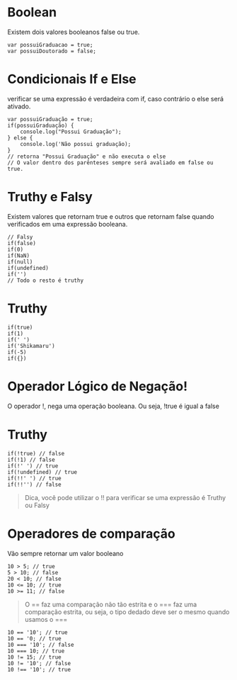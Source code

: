 # Boolean
Existem dois valores booleanos false ou true.
```
var possuiGraduacao = true;
var possuiDoutorado = false;
```
# Condicionais If e Else
verificar se uma expressão é verdadeira com if, caso contrário o else será ativado.
```
var possuiGraduação = true;
if(possuiGraduação) {
    console.log("Possui Graduação");
} else {
    console.log('Não possui graduação);
}
// retorna "Possui Graduação" e não executa o else
// O valor dentro dos parênteses sempre será avaliado em false ou true.
```
# Truthy e Falsy
Existem valores que retornam true e outros que retornam false quando verificados em uma expressão booleana.
```
// Falsy
if(false)
if(0)
if(NaN)
if(null)
if(undefined)
if('')
// Todo o resto é truthy
```
# Truthy
```
if(true)
if(1)
if(' ')
if('Shikamaru')
if(-5)
if({})
```
# Operador Lógico de Negação!
O operador !, nega uma operação booleana. Ou seja, !true é igual a false

# Truthy
```
if(!true) // false 
if(!1) // false
if(!' ') // true
if(!undefined) // true
if(!!' ') // true
if(!!'') // false
```
> Dica, você pode utilizar o !! para verificar se uma expressão é Truthy ou Falsy

# Operadores de comparação
Vão sempre retornar um valor booleano
```
10 > 5; // true
5 > 10; // false
20 < 10; // false
10 <= 10; // true
10 >= 11; // false
```
>O == faz uma comparação não tão estrita e o === faz uma comparação estrita,
ou seja, o tipo dedado deve ser o mesmo quando usamos o ===
```
10 == '10'; // true
10 == '0; // true
10 === '10'; // false
10 === 10; // true
10 != 15; // true
10 != '10'; // false
10 !== '10'; // true
```